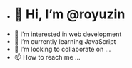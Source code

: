 - <h1> 👋 Hi, I’m @royuzin </h1>
- 👀 I’m interested in web development
- 🌱 I’m currently learning JavaScript
- 💞️ I’m looking to collaborate on ...
- 📫 How to reach me ...

<!---
royuzin/royuzin is a ✨ special ✨ repository because its `README.md` (this file) appears on your GitHub profile.
You can click the Preview link to take a look at your changes.
--->








